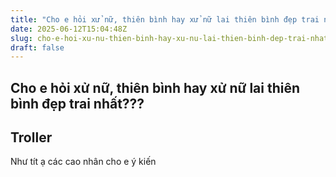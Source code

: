 ```yaml
---
title: "Cho e hỏi xử nữ, thiên bình hay xử nữ lai thiên bình đẹp trai nhất???"
date: 2025-06-12T15:04:48Z
slug: cho-e-hoi-xu-nu-thien-binh-hay-xu-nu-lai-thien-binh-dep-trai-nhat
draft: false
---
```


## Cho e hỏi xử nữ, thiên bình hay xử nữ lai thiên bình đẹp trai nhất???

## Troller

Như tít ạ các cao nhân cho e ý kiến